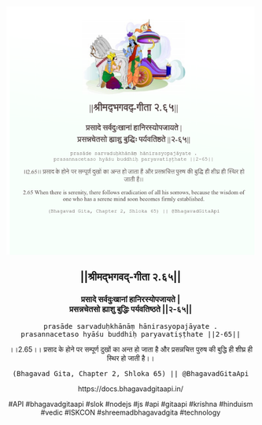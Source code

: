 <img src="../../asset/BG_2_65.png"/>
<center><h2>||श्रीमद्‍भगवद्‍-गीता २.६५||</h2>
<h3>प्रसादे सर्वदुःखानां हानिरस्योपजायते |<br/>प्रसन्नचेतसो ह्याशु बुद्धिः पर्यवतिष्ठते ||२-६५||</h3>
<pre>prasāde sarvaduḥkhānāṃ hānirasyopajāyate .<br/>prasannacetaso hyāśu buddhiḥ paryavatiṣṭhate ||2-65||</pre>
<p>।।2.65।। प्रसाद के होने पर सम्पूर्ण दुखों का अन्त हो जाता है और प्रसन्नचित्त पुरुष की बुद्धि ही शीघ्र ही स्थिर हो जाती है।।</p>
<pre>(Bhagavad Gita, Chapter 2, Shloka 65) || @BhagavadGitaApi</pre><p>https://docs.bhagavadgitaapi.in/</p><p>#API #bhagavadgitaapi #slok #nodejs #js #api #gitaapi #krishna #hinduism #vedic #ISKCON #shreemadbhagavadgita #technology</p></center>
